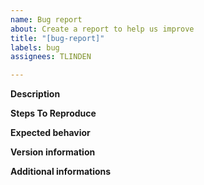 ```yaml
---
name: Bug report
about: Create a report to help us improve
title: "[bug-report]"
labels: bug
assignees: TLINDEN

---
```


**Description**
<!-- Please provide a clear and concise description of the issue: -->


**Steps To Reproduce**
<!-- Please detail the steps to reproduce the behavior, add the -d flag: -->


**Expected behavior**
<!-- What do you expected to happen instead? -->


**Version information**
<!--
Please provide as much version information as possible:
- if you have just installed a binary, provide the output of: gfn -v
- if you installed from source, provide the output of: make show-version
- provide additional details: operating system and version and shell environment
-->


**Additional informations**
